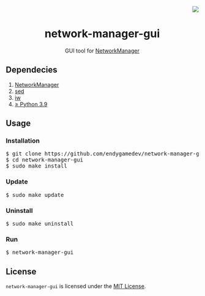 <p align="right">
  <img src="https://img.shields.io/badge/platform-linux-lightgrey">
</p>
<h1 align="center">network-manager-gui</h1>
<p align="center">GUI tool for <a href="https://github.com/NetworkManager/NetworkManager" target="blank_">NetworkManager</a></p>

<h2>Dependecies</h2>
<ol>
    <li><a href="https://wiki.archlinux.org/title/NetworkManager" target="blank_">NetworkManager</a></li>
    <li><a href="https://archlinux.org/packages/core/x86_64/sed/" target="blank_">sed</a></li>
    <li><a href="https://archlinux.org/packages/core/x86_64/iw/" target="blank_">iw</a></li>
    <li><a href="https://archlinux.org/packages/core/x86_64/python/" target="blank_">≥ Python 3.9</a></li>
</ol>

<h2>Usage</h2>

<h3>Installation</h3>
<pre lang="bash">
$ git clone https://github.com/endygamedev/network-manager-gui
$ cd network-manager-gui
$ sudo make install
</pre>

<h3>Update</h3>
<pre lang="bash">
$ sudo make update
</pre>

<h3>Uninstall</h3>
<pre lang="bash">
$ sudo make uninstall
</pre>

<h3>Run</h3>
<pre lang="bash">
$ network-manager-gui
</pre>

<h2>License</h2>
<code>network-manager-gui</code> is licensed under the <a href="https://github.com/endygamedev/network-manager-gui/blob/main/LICENSE">MIT License</a>.
